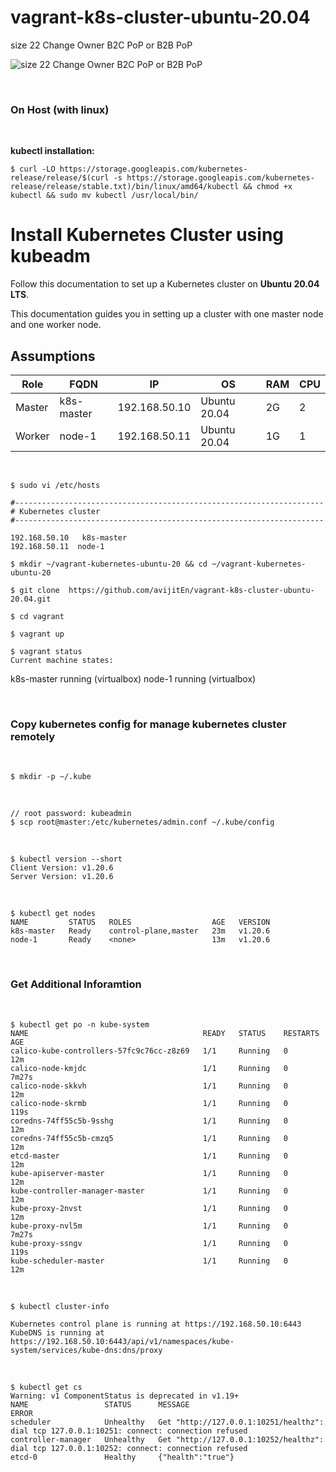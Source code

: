 # vagrant-k8s-cluster-ubuntu-20.04

size 22  Change Owner B2C PoP or B2B PoP

![size 22  Change Owner B2C PoP or B2B PoP](/png/VLN1Rjiu4BthAmOvxHwyIBpOYn44bPsY20glWwIxU-c5baOM4OfaHT9k-lNxI56sPHUzIQCtCszctem-E2zw7pfLk4eefhlvxIqTPEtRmaiF0zqx-OCNy_a3hLgXTqoRW-QUblCLFPjdCl5n6HyBKNcytQo2ywRZ_cOqb3lM_gQmI2GhQONsTFFul7czCAtM5uRDfU5bUUcp1gGGmHiTkYrOtL5HZFbfzf0oB-Y5lmLsdXgmCObzbKefqlVP0qKs2qflL2bPlRcCoF1jy4XHx7eJBBq4dNkGCNkXP2syDDeLCTBiORLU99XGYdpBr0V5ZZg41uXhafhk_fWdyFqiWf-QyoWaUYOhdEEwO5tde0F9rzOSoDY88s_egoR7YYjFJdGZNPIf-K0zeqqorfJCrs7WdvqH9l4SFHpnT-cabtf7op9-ZW7n55juYfixqgFKa_6w7KFA4q8R7rjG6HMJnqfiRofsZWfy0WsvQtqUolOzDe9aGoADHpfomQB8u8ubfNOVeuCbGD2Ut3ET8LnhWgffowHYAe_XqLy8jdLLB-tGU1HgBbf1rQWdvBMczmD7iuSbXlqRnGXheHgnnRuqUI6EWni6N489vnFEqxsUh6Ro4fE4jdfeQo1K6nt3bddmGaqSNNJyn1YnYCHqpPtGKMHx8ol-kSynprQ2MIHjZVDMoFg4pzkHsIMXE7ej__r8oxGFL9GAjMFxQ9Upkq5ghfKMfAkpLWrHV1j7S-OHXmzJL9TmRuFGi200L2rNRzImS18SfN-Vy2-dMUF49fb3NBPfU-LEZuDAQL5qXtCXK8F3DsHLY3LgQeEXVMQsauE1pQhn0ks2gCM4utxWWdekDkl1vpyXiMyDVQ5dxgMfK_mlM2ShUtP767m7reVMG3LP_mKhXz4Rt0aTE4aeMQ3-J170pderRKQmoeWwXRikyBG0gvwZG0GEKMVeh4xi3WhBia-dCl7y-5WkLcTdi801aLuNBzn4rQ07aolPC4V8_Mm6388w2wNpqQk6WZoRfk7-DvInbsZb9huzFVx-Ax-rq5ZzlAVRWSQ0lO86Y_qQKlm2zKz2bLLbWlQVuWLxUlm977yID07_76mO9d7Is5XrpLv8vKvZmje5dFptSI3GuVG4DhXus5NdsJgQtqQPp_ySJiMGRRtEoR0uiic3T14td82lvuUs-00aVjt_0m00 "size 22  Change Owner B2C PoP or B2B PoP")



<br/>

### On Host (with linux)

<br/>

**kubectl installation:**

```
$ curl -LO https://storage.googleapis.com/kubernetes-release/release/$(curl -s https://storage.googleapis.com/kubernetes-release/release/stable.txt)/bin/linux/amd64/kubectl && chmod +x kubectl && sudo mv kubectl /usr/local/bin/
```

# Install Kubernetes Cluster using kubeadm
Follow this documentation to set up a Kubernetes cluster on __Ubuntu 20.04 LTS__.

This documentation guides you in setting up a cluster with one master node and one worker node.

## Assumptions
|Role|FQDN|IP|OS|RAM|CPU|
|----|----|----|----|----|----|
|Master|k8s-master|192.168.50.10|Ubuntu 20.04|2G|2|
|Worker|node-1|192.168.50.11|Ubuntu 20.04|1G|1|


<br/>

    $ sudo vi /etc/hosts

```
#---------------------------------------------------------------------
# Kubernetes cluster
#---------------------------------------------------------------------

192.168.50.10   k8s-master
192.168.50.11  node-1
```



    $ mkdir ~/vagrant-kubernetes-ubuntu-20 && cd ~/vagrant-kubernetes-ubuntu-20

    $ git clone  https://github.com/avijitEn/vagrant-k8s-cluster-ubuntu-20.04.git

    $ cd vagrant

    $ vagrant up

    $ vagrant status
    Current machine states:

   k8s-master                running (virtualbox)
   node-1                    running (virtualbox)

<br/>

### Copy kubernetes config for manage kubernetes cluster remotely

<br/>

    $ mkdir -p ~/.kube

<br/>

    // root password: kubeadmin
    $ scp root@master:/etc/kubernetes/admin.conf ~/.kube/config

<br/>

```
$ kubectl version --short
Client Version: v1.20.6
Server Version: v1.20.6
```

<br/>

```
$ kubectl get nodes
NAME         STATUS   ROLES                  AGE   VERSION
k8s-master   Ready    control-plane,master   23m   v1.20.6
node-1       Ready    <none>                 13m   v1.20.6

```

<br/>

### Get Additional Inforamtion

<br/>

```
$ kubectl get po -n kube-system
NAME                                       READY   STATUS    RESTARTS   AGE
calico-kube-controllers-57fc9c76cc-z8z69   1/1     Running   0          12m
calico-node-kmjdc                          1/1     Running   0          7m27s
calico-node-skkvh                          1/1     Running   0          12m
calico-node-skrmb                          1/1     Running   0          119s
coredns-74ff55c5b-9sshg                    1/1     Running   0          12m
coredns-74ff55c5b-cmzq5                    1/1     Running   0          12m
etcd-master                                1/1     Running   0          12m
kube-apiserver-master                      1/1     Running   0          12m
kube-controller-manager-master             1/1     Running   0          12m
kube-proxy-2nvst                           1/1     Running   0          12m
kube-proxy-nvl5m                           1/1     Running   0          7m27s
kube-proxy-ssngv                           1/1     Running   0          119s
kube-scheduler-master                      1/1     Running   0          12m
```

<br/>

```
$ kubectl cluster-info

Kubernetes control plane is running at https://192.168.50.10:6443
KubeDNS is running at https://192.168.50.10:6443/api/v1/namespaces/kube-system/services/kube-dns:dns/proxy

```

<br/>

```
$ kubectl get cs
Warning: v1 ComponentStatus is deprecated in v1.19+
NAME                 STATUS      MESSAGE                                                                                       ERROR
scheduler            Unhealthy   Get "http://127.0.0.1:10251/healthz": dial tcp 127.0.0.1:10251: connect: connection refused  
controller-manager   Unhealthy   Get "http://127.0.0.1:10252/healthz": dial tcp 127.0.0.1:10252: connect: connection refused  
etcd-0               Healthy     {"health":"true"}     
```

<br/>


